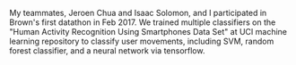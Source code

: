 My teammates, Jeroen Chua and Isaac Solomon, and I participated in Brown's first datathon in Feb 2017.  We trained multiple classifiers on the "Human Activity Recognition Using Smartphones Data Set" at UCI machine learning repository to classify user movements, including SVM, random forest classifier, and a neural network via tensorflow. 

